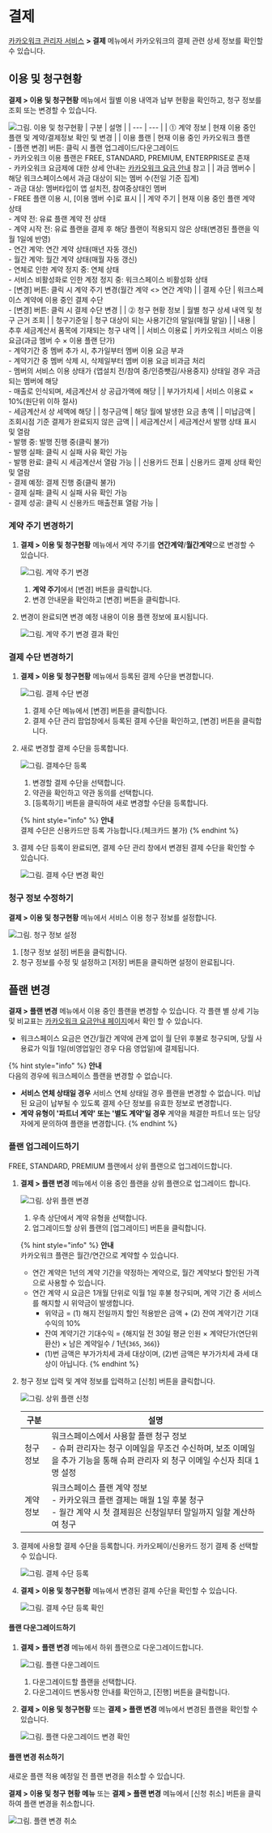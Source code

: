 # 결제

[카카오워크 관리자 서비스](https://admin.kakaowork.com/) **> 결제** 메뉴에서 카카오워크의 결제 관련 상세 정보를 확인할 수 있습니다.

## 이용 및 청구현황

**결제 > 이용 및 청구현황** 메뉴에서 월별 이용 내역과 납부 현황을 확인하고, 청구 정보를 조회 또는 변경할 수 있습니다.

![그림. 이용 및 청구현황](https://s3-us-west-2.amazonaws.com/secure.notion-static.com/79f66339-fb4c-4c6e-9ccd-2fda9df07d44/%EC%9D%B4%EC%9A%A9\_%EB%B0%8F\_%EC%B2%AD%EA%B5%AC%ED%98%84%ED%99%A9.png)
| 구분 | 설명 |
| --- | --- |
| ⓵ 계약 정보  | 현재 이용 중인 플랜 및 계약/결제정보 확인 및 변경 |
|      이용 플랜 | 현재 이용 중인 카카오워크 플랜<br> - [플랜 변경] 버튼: 클릭 시 플랜 업그레이드/다운그레이드<br> - 카카오워크 이용 플랜은 FREE, STANDARD, PREMIUM, ENTERPRISE로 존재<br> - 카카오워크 요금제에 대한 상세 안내는 [카카오워크 요금 안내](https://www.kakaowork.com/pricing) 참고 |
|      과금 멤버수 | 해당 워크스페이스에서 과금 대상이 되는 멤버 수(전일 기준 집계)<br> - 과금 대상: 멤버타입이 앱 설치전, 참여중상태인 멤버<br> - FREE 플랜 이용 시, [이용 멤버 수]로 표시  |
|      계약 주기 | 현재 이용 중인 플랜 계약 상태<br> - 계약 전: 유료 플랜 계약 전 상태<br> - 계약 시작 전: 유료 플랜을 결제 후 해당 플랜이 적용되지 않은 상태(변경된 플랜을 익월 1일에 반영)<br> - 연간 계약: 연간 계약 상태(매년 자동 갱신)<br> - 월간 계약: 월간 계약 상태(매월 자동 갱신)<br> - 연체로 인한 계약 정지 중: 연체 상태<br> - 서비스 비활성화로 인한 계정 정지 중: 워크스페이스 비활성화 상태<br> - [변경] 버튼: 클릭 시 계약 주기 변경(월간 계약 <> 연간 계약) |
|      결제 수단 | 워크스페이스 계약에 이용 중인 결제 수단 <br> - [변경] 버튼: 클릭 시 결제 수단 변경 |
| ⓶ 청구 현황 정보  | 월별 청구 상세 내역 및 청구 근거 조회 |
|      청구기준일 | 청구 대상이 되는 사용기간의 말일(매월 말일) |
|      내용 | 추후 세금계산서 품목에 기재되는 청구 내역  |
|      서비스 이용료 | 카카오워크 서비스 이용 요금(과금 멤버 수 × 이용 플랜 단가)<br> - 계약기간 중 멤버 추가 시, 추가일부터 멤버 이용 요금 부과<br> - 계약기간 중 멤버 삭제 시, 삭제일부터 멤버 이용 요금 비과금 처리<br> - 멤버의 서비스 이용 상태가 {앱설치 전/참여 중/인증뺏김/사용중지} 상태일 경우 과금되는 멤버에 해당<br> - 매출로 인식되며, 세금계산서 상 공급가액에 해당  |
|      부가가치세 | 서비스 이용료 × 10%(원단위 이하 절사)<br> - 세금계산서 상 세액에 해당 |
|      청구금액 | 해당 월에 발생한 요금 총액 |
|      미납금액 | 조회시점 기준 결제가 완료되지 않은 금액 |
|      세금계산서 | 세금계산서 발행 상태 표시 및 열람 <br> - 발행 중: 발행 진행 중(클릭 불가)<br> - 발행 실패: 클릭 시 실패 사유 확인 가능 <br> - 발행 완료: 클릭 시 세금계산서 열람 가능 |
|      신용카드 전표 | 신용카드 결제 상태 확인 및 열람<br> - 결제 예정: 결제 진행 중(클릭 불가)<br> - 결제 실패: 클릭 시 실패 사유 확인 가능<br> - 결제 성공: 클릭 시 신용카드 매출전표 열람 가능  |



### 계약 주기 변경하기

1.  **결제 > 이용 및 청구현황** 메뉴에서 계약 주기를 **연간계약**/**월간계약**으로 변경할 수 있습니다.

    ![그림. 계약 주기 변경](https://s3-us-west-2.amazonaws.com/secure.notion-static.com/452a57b6-95af-4f44-a2a8-4f32567e3c82/%EA%B3%84%EC%95%BD\_%EC%A3%BC%EA%B8%B0\_%EB%B3%80%EA%B2%BD.png)


    1. **계약 주기**에서 [변경] 버튼을 클릭합니다.
    2. 변경 안내문을 확인하고 [변경] 버튼을 클릭합니다.

2.  변경이 완료되면 변경 예정 내용이 이용 플랜 정보에 표시됩니다.

    ![그림. 계약 주기 변경 결과 확인](https://s3-us-west-2.amazonaws.com/secure.notion-static.com/237100e9-e045-47b2-b7f6-3c3ae8c8fe93/%EA%B3%84%EC%95%BD\_%EC%A3%BC%EA%B8%B0\_%EB%B3%80%EA%B2%BD\_%EA%B2%B0%EA%B3%BC\_%ED%99%95%EC%9D%B8.png)


### 결제 수단 변경하기

1.  **결제 > 이용 및 청구현황** 메뉴에서 등록된 결제 수단을 변경합니다.

    ![그림. 결제 수단 변경](https://s3-us-west-2.amazonaws.com/secure.notion-static.com/ed4a085f-17ac-449e-8d06-56018b26c7fd/%EA%B2%B0%EC%A0%9C\_%EC%88%98%EB%8B%A8\_%EB%B3%80%EA%B2%BD.png)


    1. 결제 수단 메뉴에서 [변경] 버튼을 클릭합니다.
    2. 결제 수단 관리 팝업창에서 등록된 결제 수단을 확인하고, [변경] 버튼을 클릭합니다.

2.  새로 변경할 결제 수단을 등록합니다.

    ![그림. 결제수단 등록](https://s3-us-west-2.amazonaws.com/secure.notion-static.com/007197ad-6ec6-4c28-b74a-603a8a47f4c5/%EA%B2%B0%EC%A0%9C\_%EC%88%98%EB%8B%A8\_%EB%93%B1%EB%A1%9D.png)


    1. 변경할 결제 수단을 선택합니다.
    2. 약관을 확인하고 약관 동의를 선택합니다.
    3. [등록하기] 버튼을 클릭하여 새로 변경할 수단을 등록합니다.

    {% hint style="info" %}
    **안내**<br>
    결제 수단은 신용카드만 등록 가능합니다.(체크카드 불가)
    {% endhint %}

3.  결제 수단 등록이 완료되면, 결제 수단 관리 창에서 변경된 결제 수단을 확인할 수 있습니다.

    ![그림. 결제 수단 변경 확인](https://s3-us-west-2.amazonaws.com/secure.notion-static.com/bc79de4b-e9f3-4b42-b5f7-13f52ba14f93/%EA%B2%B0%EC%A0%9C\_%EC%88%98%EB%8B%A8\_%EB%B3%80%EA%B2%BD\_%ED%99%95%EC%9D%B8\_\(1\).png)



### 청구 정보 수정하기

**결제 > 이용 및 청구현황** 메뉴에서 서비스 이용 청구 정보를 설정합니다.

![그림. 청구 정보 설정](https://s3-us-west-2.amazonaws.com/secure.notion-static.com/b368cdc9-3816-4150-aa16-9821a7ef9887/%EC%B2%AD%EA%B5%AC\_%EC%A0%95%EB%B3%B4\_%EC%84%A4%EC%A0%95.png)

1. [청구 정보 설정] 버튼을 클릭합니다.
2. 청구 정보를 수정 및 설정하고 [저장] 버튼을 클릭하면 설정이 완료됩니다.

## 플랜 변경

**결재 > 플랜 변경** 메뉴에서 이용 중인 플랜을 변경할 수 있습니다. 각 플랜 별 상세 기능 및 비교표는 [카카오워크 요금안내 페이지](https://www.kakaowork.com/pricing)에서 확인 할 수 있습니다.
* 워크스페이스 요금은 연간/월간 계약에 관계 없이 월 단위 후불로 청구되며, 당월 사용료가 익월 1일(비영업일인 경우 다음 영업일)에 결제됩니다.

{% hint style="info" %}
**안내**<br>
다음의 경우에 워크스페이스 플랜을 변경할 수 없습니다.
*   **서비스 연체 상태일 경우**
    서비스 연체 상태일 경우 플랜을 변경할 수 없습니다. 미납된 요금이 납부될 수 있도록 결제 수단 정보를 유효한 정보로 변경합니다.
*   **계약 유형이 '파트너 계약' 또는 '별도 계약'일 경우**
    계약을 체결한 파트너 또는 담당자에게 문의하여 플랜을 변경합니다.
{% endhint %}

### 플랜 업그레이드하기

FREE, STANDARD, PREMIUM 플랜에서 상위 플랜으로 업그레이드합니다.

1.  **결제 > 플랜 변경** 메뉴에서 이용 중인 플랜을 상위 플랜으로 업그레이드 합니다.

    ![그림. 상위 플랜 변경](https://s3-us-west-2.amazonaws.com/secure.notion-static.com/b923de84-e314-4098-ad2c-5282f6d0f823/%EC%83%81%EC%9C%84\_%ED%94%8C%EB%9E%9C\_%EB%B3%80%EA%B2%BD.png)

    1. 우측 상단에서 계약 유형을 선택합니다.
    2. 업그레이드할 상위 플랜의 [업그레이드] 버튼을 클릭합니다.

    {% hint style="info" %}
    **안내**<br>
    카카오워크 플랜은 월간/연간으로 계약할 수 있습니다.
    * 연간 계약은 1년의 계약 기간을 약정하는 계약으로, 월간 계약보다 할인된 가격으로 사용할 수 있습니다.
    * 연간 계약 시 요금은 1개월 단위로 익월 1일 후불 청구되며, 계약 기간 중 서비스를 해지할 시 위약금이 발생합니다.
      * 위약금 = (1) 해지 전일까지 할인 적용받은 금액 + (2) 잔여 계약기간 기대수익의 10%
      * 잔여 계약기간 기대수익 = {해지일 전 30일 평균 인원 × 계약단가(연단위 환산) × 남은 계약일수 / 1년(`365`, `366`)}
      * (1)번 금액은 부가가치세 과세 대상이며, (2)번 금액은 부가가치세 과세 대상이 아닙니다. 
    {% endhint %}

2.  청구 정보 입력 및 계약 정보를 입력하고 [신청] 버튼을 클릭합니다.

    ![그림. 상위 플랜 신청](https://s3-us-west-2.amazonaws.com/secure.notion-static.com/2cd0fa16-71ba-42bd-a072-4cd86d89c7ba/%EC%83%81%EC%9C%84\_%ED%94%8C%EB%9E%9C\_%EB%B3%80%EA%B2%BD\_\(1\).png)

    | 구분 | 설명 |
    | --- | --- |
    | 청구 정보 | 워크스페이스에서 사용할 플랜 청구 정보<br> - 슈퍼 관리자는 청구 이메일을 무조건 수신하며, 보조 이메일을 추가 기능을 통해 슈퍼 관리자 외 청구 이메일 수신자 최대 1명 설정 |
    | 계약 정보 | 워크스페이스 플랜 계약 정보<br> - 카카오워크 플랜 결제는 매월 1일 후불 청구<br> - 월간 계약 시 첫 결제원은 신청일부터 말일까지 일할 계산하여 청구 |

3.  결제에 사용할 결제 수단을 등록합니다. 카카오페이/신용카드 정기 결제 중 선택할 수 있습니다.

    ![그림. 결제 수단 등록](https://s3-us-west-2.amazonaws.com/secure.notion-static.com/0fc50705-5d98-4e10-a07c-9d9347e6d765/%EA%B2%B0%EC%A0%9C\_%EC%88%98%EB%8B%A8\_%EB%93%B1%EB%A1%9D\_\(2\).png)


4.  **결제 > 이용 및 청구현황** 메뉴에서 변경된 결제 수단을 확인할 수 있습니다.

    ![그림. 결제 수단 등록 확인](https://s3-us-west-2.amazonaws.com/secure.notion-static.com/367ad3fc-9d5a-49c9-81c1-0e5d511cf1c9/%EA%B2%B0%EC%A0%9C\_%EC%88%98%EB%8B%A8\_%EB%93%B1%EB%A1%9D\_%ED%99%95%EC%9D%B8.png)



#### 플랜 다운그레이드하기

1.  **결제 > 플랜 변경** 메뉴에서 하위 플랜으로 다운그레이드합니다.

    ![그림. 플랜 다운그레이드](https://s3-us-west-2.amazonaws.com/secure.notion-static.com/e55fdc43-03cc-49cb-a36e-d35e1c8d9b72/%ED%94%8C%EB%9E%9C\_%EB%8B%A4%EC%9A%B4%EA%B7%B8%EB%A0%88%EC%9D%B4%EB%93%9C.png)

    1. 다운그레이드할 플랜을 선택합니다.
    2. 다운그레이드 변동사항 안내를 확인하고, [진행] 버튼을 클릭합니다.

2.  **결제 > 이용 및 청구현황** 또는 **결제 > 플랜 변경** 메뉴에서 변경된 플랜을 확인할 수 있습니다.

    ![그림. 플랜 다운그레이드 변경 확인](https://s3-us-west-2.amazonaws.com/secure.notion-static.com/f856c074-86dd-43f4-b212-d6ab82832c4f/%ED%94%8C%EB%9E%9C\_%EB%8B%A4%EC%9A%B4\_%EA%B7%B8%EB%A0%88%EC%9D%B4%EB%93%9C\_%EB%B3%80%EA%B2%BD\_%ED%99%95%EC%9D%B8.png)


#### 플랜 변경 취소하기

새로운 플랜 적용 예정일 전 플랜 변경을 취소할 수 있습니다.

**결제 > 이용 및 청구 현황 메뉴** 또는 **결제 > 플랜 변경** 메뉴에서 [신청 취소] 버튼을 클릭하여 플랜 변경을 취소합니다.

![그림. 플랜 변경 취소](https://s3-us-west-2.amazonaws.com/secure.notion-static.com/f4b39482-6b1f-4a76-a6e2-5a78bc22ba34/%ED%94%8C%EB%9E%9C\_%EB%8B%A4%EC%9A%B4\_%EA%B7%B8%EB%A0%88%EC%9D%B4%EB%93%9C\_%EB%B3%80%EA%B2%BD\_%EC%B7%A8%EC%86%8C.png)

